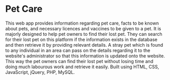 # Pet Care

This web app provides information regarding pet care, facts to be known about pets, and necessary licences and vaccines to be given to a pet. It is majorly designed to help pet owners to find their lost pet. They can search for their lost pet on this platform if the information exists in the database and then retrieve it by providing relevant details.
A stray pet which is found to any individual in an area can pass on the
details regarding it to the website's administrator so that this information is updated onto the website. This way the pet owners can find their lost pet without losing time and doing much labourous work and retrieve it easily.
Built using HTML, CSS, JavaScript, jQuery, PHP, MySQL.
